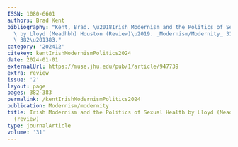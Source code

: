 ```yaml
---
ISSN: 1080-6601
authors: Brad Kent
bibliography: "Kent, Brad. \u2018Irish Modernism and the Politics of Sexual Health\
  \ by Lloyd (Meadhbh) Houston (Review)\u2019. _Modernism/Modernity_ 31, no. 2 (2024):\
  \ 382\u201383."
category: '202412'
citekey: kentIrishModernismPolitics2024
date: 2024-01-01
externalUrl: https://muse.jhu.edu/pub/1/article/947739
extra: review
issue: '2'
layout: page
pages: 382-383
permalink: /kentIrishModernismPolitics2024
publication: Modernism/modernity
title: Irish Modernism and the Politics of Sexual Health by Lloyd (Meadhbh) Houston
  (review)
type: journalArticle
volume: '31'
---
```

